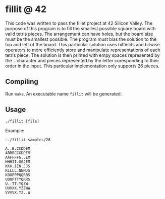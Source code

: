 # fillit @ 42

This code was written to pass the fillet project at 42 Silicon Valley. The purpose of this program is to fill the smallest possible square board with valid tetris pieces. The arrangement can have holes, but the board size must be the smallest possible. The program must bias the solution to the top and left of the board. This particular solution uses bitfields and bitwise operators to more efficiently store and manipulate representations of each tetris piece. The solution is then printed with empy spaces represented by the `.` character and pieces represented by the letter coresponding to their order in the input. This particular implementation only supports 26 pieces.

## Compiling
Run `make`. An executable name `fillit` will be generated. 

## Usage
`./fillit [file]`

Example:
```
~./fillit samples/26

A..B.CCDDEM
ABBBCCGDDEM
AAFFFFG..EM
HHHII.GGJEM
KKH.IIN.JJS
KLLLL.NNNJS
KOOPPPQQRRS
UOOPTTYQRRS
U..TT.YQZW.
UUXXX.YZZWW
VVVVX.YZ..W
```